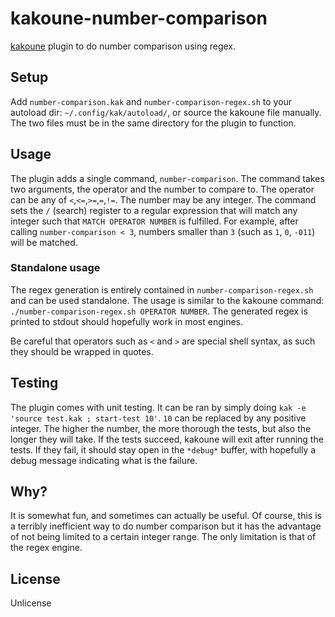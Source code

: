 # kakoune-number-comparison

[kakoune](http://kakoune.org) plugin to do number comparison using regex.

## Setup

Add `number-comparison.kak` and `number-comparison-regex.sh` to your autoload dir: `~/.config/kak/autoload/`, or source the kakoune file manually.
The two files must be in the same directory for the plugin to function.

## Usage

The plugin adds a single command, `number-comparison`. The command takes two arguments, the operator and the number to compare to. The operator can be any of `<`,`<=`,`>=`,`=`,`!=`. The number may be any integer.
The command sets the `/` (search) register to a regular expression that will match any integer such that ``MATCH OPERATOR NUMBER`` is fulfilled.
For example, after calling `number-comparison < 3`, numbers smaller than `3` (such as `1`, `0`, `-011`)  will be matched.

### Standalone usage

The regex generation is entirely contained in `number-comparison-regex.sh` and can be used standalone.
The usage is similar to the kakoune command: `./number-comparison-regex.sh OPERATOR NUMBER`.
The generated regex is printed to stdout should hopefully work in most engines.

Be careful that operators such as `<` and `>` are special shell syntax, as such they should be wrapped in quotes.

## Testing

The plugin comes with unit testing. It can be ran by simply doing `kak -e 'source test.kak ; start-test 10'`.
`10` can be replaced by any positive integer. The higher the number, the more thorough the tests, but also the longer they will take.
If the tests succeed, kakoune will exit after running the tests.
If they fail, it should stay open in the `*debug*` buffer, with hopefully a debug message indicating what is the failure.

## Why?

It is somewhat fun, and sometimes can actually be useful. Of course, this is a terribly inefficient way to do number comparison but it has the advantage of not being limited to a certain integer range. The only limitation is that of the regex engine.

## License

Unlicense
